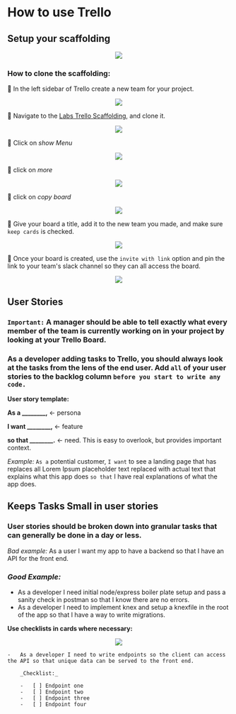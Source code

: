 # How to use Trello

## Setup your scaffolding

<div align="center"><img src='./images/Trello_scaffolding.png'></div>

### How to clone the scaffolding:

📌 In the left sidebar of Trello create a new team for your project.

<div align="center"><img src='./images/create_a_team.png'></div>

📌 Navigate to the [Labs Trello Scaffolding](https://trello.com/b/R2AF3FY0/build-week-scaffolding), and clone it.

<div align="center"><img src='./images/show_menu.png'></div>

📌 Click on _show Menu_

<div align="center"><img src='./images/show_menu.png'></div>

📌 click on _more_

<div align="center"><img src='./images/more.png'></div>

📌 click on _copy board_

<div align="center"><img src='./images/copy_board.png'></div>

📌 Give your board a title, add it to the new team you made, and make sure `keep cards` is checked.

<div align="center"><img src='./images/name_board.png'></div>

📌 Once your board is created, use the `invite with link` option and pin the link to your team's slack channel so they can all access the board.

<div align="center"><img src='./images/invite_link.png'></div>

## User Stories

### **`Important:` A manager should be able to tell exactly what every member of the team is currently working on in your project by looking at your Trello Board.**

### As a developer adding tasks to Trello, you should always look at the tasks from the lens of the end user. Add `all` of your user stories to the backlog column `before you start to write any code.`

**User story template:**

**As a **\_\_\_\_\_\_\_\_**,** ← persona

**I want **\_\_\_\_\_\_\_\_**,** ← feature

**so that **\_\_\_\_\_\_\_\_**.** ← need. This is easy to overlook, but provides important context.

_Example:_ `As a` potential customer, `I want` to see a landing page that has replaces all Lorem Ipsum placeholder text replaced with actual text that explains what this app does `so that` I have real explanations of what the app does.

## Keeps Tasks Small in user stories

### User stories should be broken down into granular tasks that can generally be done in a day or less.

_Bad example:_ As a user I want my app to have a backend so that I have an API for the front end.

### _Good Example:_

-   As a developer I need initial node/express boiler plate setup and pass a sanity check in postman so that I know there are no errors.
-   As a developer I need to implement knex and setup a knexfile in the root of the app so that I have a way to write migrations.

**Use checklists in cards where necessary:**

<div align="center"><img src='./images/migration_checklist.png'></div>

    -   As a developer I need to write endpoints so the client can access the API so that unique data can be served to the front end.

        _Checklist:_

        -   [ ] Endpoint one
        -   [ ] Endpoint two
        -   [ ] Endpoint three
        -   [ ] Endpoint four
